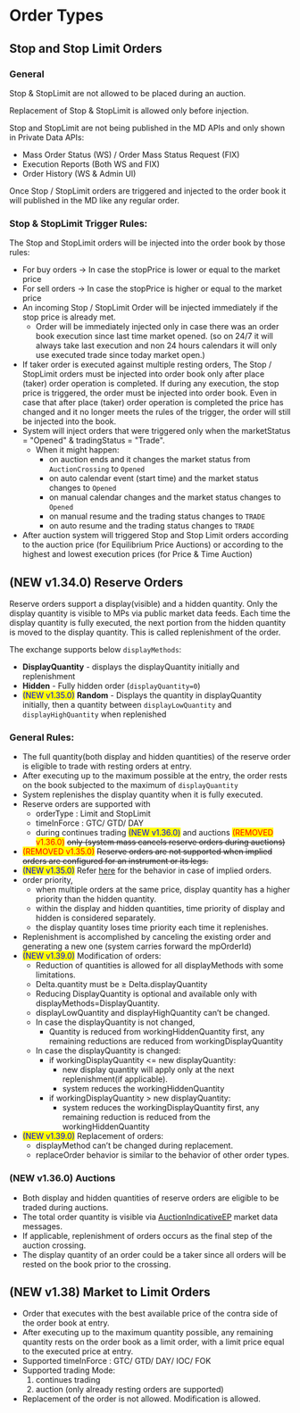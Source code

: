 # Order Types

## Stop and Stop Limit Orders

### General

Stop & StopLimit are not allowed to be placed during an auction.&#x20;

Replacement of Stop & StopLimit is allowed only before injection.&#x20;

Stop and StopLimit are not being published in the MD APIs and only shown in Private Data APIs:

* Mass Order Status (WS) / Order Mass Status Request (FIX)
* Execution Reports (Both WS and FIX)
* Order History (WS & Admin UI)

Once Stop / StopLimit orders are triggered and injected to the order book it will published in the MD like any regular order.



### Stop & StopLimit Trigger Rules:

The Stop and StopLimit orders will be injected into the order book by those rules:

* For buy orders → In case the stopPrice is lower or equal to the market price
* For sell orders → In case the stopPrice is higher or equal to the market price
* An incoming Stop / StopLimit Order will be injected immediately  if the stop price is already met.
  * Order will be immediately injected only in case there was an order book execution since last time market opened. (so on 24/7 it will always take last execution and non 24 hours calendars it will only use executed trade since today market open.)
* If taker order is executed against multiple resting orders, The Stop / StopLimit orders must be injected into order book only after place (taker) order operation is completed. If during any execution, the stop price is triggered, the order must be injected into order book. Even in case that after place (taker) order operation is completed the price has changed and it no longer meets the rules of the trigger, the order will still be injected into the book.
* System will inject orders that were triggered only when the marketStatus = "Opened" & tradingStatus = "Trade".
  * When it might happen:
    * on auction ends and it changes the market status from `AuctionCrossing` to `Opened`
    * on auto calendar event (start time) and the market status changes to `Opened`
    * on manual calendar changes and the market status changes to `Opened`
    * on manual resume and the trading status changes to `TRADE`
    * on auto resume and the trading status changes to `TRADE`
* After auction system will triggered Stop and Stop Limit orders according to the auction price (for Equilibrium Price Auctions) or according to the highest and lowest execution prices (for Price & Time Auction)



## (NEW v1.34.0) Reserve Orders

Reserve orders support a display(visible) and a hidden quantity. Only the display quantity is visible to MPs via public market data feeds. Each time the display quantity is fully executed, the next portion from the hidden quantity is moved to the display quantity. This is called replenishment of the order.&#x20;

The exchange supports below `displayMethods`:

* **DisplayQuantity** - displays the displayQuantity initially and replenishment
* **Hidden** - Fully hidden order (`displayQuantity=0`)
* <mark style="color:blue;">(NEW v1.35.0)</mark> **Random** - Displays the quantity in displayQuantity initially, then a quantity between `displayLowQuantity` and `displayHighQuantity` when replenished

### **General Rules:**

* The full quantity(both display and hidden quantities) of the reserve order is eligible to trade with resting orders at entry.
* After executing up to the maximum possible at the entry, the order rests on the book subjected to the maximum of `displayQuantity`
* System replenishes the display quantity when it is fully executed.
* Reserve orders are supported with
  * orderType : Limit and StopLimit
  * timeInForce : GTC/ GTD/ DAY
  * during continues trading <mark style="color:blue;">(NEW v1.36.0)</mark> and auctions <mark style="color:red;">(REMOVED v1.36.0)</mark> ~~only (system mass cancels reserve orders during auctions)~~
* <mark style="color:red;">(REMOVED v1.35.0)</mark> ~~Reserve orders are not supported when implied orders are configured for an instrument or its legs.~~
* <mark style="color:blue;">(NEW v1.35.0)</mark> Refer [here](new-v1.28.0-implied-orders/) for the behavior in case of implied orders.
* order priority,
  * when multiple orders at the same price, display quantity has a higher priority than the hidden quantity.&#x20;
  * within the display and hidden quantities, time priority of display and hidden is considered separately.
  * the display quantity loses time priority each time it replenishes.
* Replenishment is accomplished by canceling the existing order and generating a new one (system carries forward the mpOrderId)
* <mark style="color:blue;">(NEW v1.39.0)</mark> Modification of orders:
  * Reduction of quantities is allowed for all displayMethods with some limitations.&#x20;
  * Delta.quantity must be ≥ Delta.displayQuantity
  * Reducing DisplayQuantity is optional and available only with displayMethods=DisplayQuantity.&#x20;
  * displayLowQuantity and displayHighQuantity can’t be changed.
  * In case the displayQuantity is not changed,
    * Quantity is reduced from workingHiddenQuantity first, any remaining reductions are reduced from workingDisplayQuantity
  * In case the displayQuantity is changed:
    * if workingDisplayQuantity <= new displayQuantity:
      * new display quantity will apply only at the next replenishment(if applicable).
      * system reduces the workingHiddenQuantity
    * if workingDisplayQuantity > new displayQuantity:
      * system reduces the workingDisplayQuantity first, any remaining reduction is reduced from the workingHiddenQuantity
* <mark style="color:blue;">(NEW v1.39.0)</mark> Replacement of orders:
  * displayMethod can’t be changed during replacement.&#x20;
  * replaceOrder behavior is similar to the behavior of other order types.

### (NEW v1.36.0) Auctions

* Both display and hidden quantities of reserve orders are eligible to be traded during auctions.
* The total order quantity is visible via [AuctionIndicativeEP](../../ws/market-data.md#auction-indicative-equilibrium-price-message) market data messages.
* If applicable, replenishment of orders occurs as the final step of the auction crossing.
* The display quantity of an order could be a taker since all orders will be rested on the book prior to the crossing.



## (NEW v1.38) Market to Limit Orders

* Order that executes with the best available price of the contra side of the order book at entry.
* After executing up to the maximum quantity possible, any remaining quantity rests on the order book as a limit order, with a limit price equal to the executed price at entry.
* Supported timeInForce : GTC/ GTD/ DAY/ IOC/ FOK
* Supported trading Mode:&#x20;
  1. continues trading&#x20;
  2. auction (only already resting orders are supported)
* Replacement of the order is not allowed. Modification is allowed.
